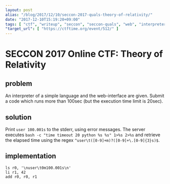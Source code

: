 ```yaml
---
layout: post
alias: "/blog/2017/12/10/seccon-2017-quals-theory-of-relativity/"
date: "2017-12-10T15:19:20+09:00"
tags: [ "ctf", "writeup", "seccon", "seccon-quals", "web", "interpreter" ]
"target_url": [ "https://ctftime.org/event/512/" ]
---
```


# SECCON 2017 Online CTF: Theory of Relativity

## problem

An interpreter of a simple language and the web-interface are given.
Submit a code which runs more than $100$sec (but the execution time limit is $20$sec).

## solution

Print `user 100.001s` to the stderr, using error messages.
The server executes `bash -c "time timeout 20 python %s %s" 1>%s 2>%s` and retrieve the elapsed time using the regex `^user\t([0-9]+m)?([0-9]+\.[0-9]{3}s)$`.

## implementation

```
ls r0, '\nuser\t0m100.001s\n'
li r1, 42
add r0, r0, r1
```
